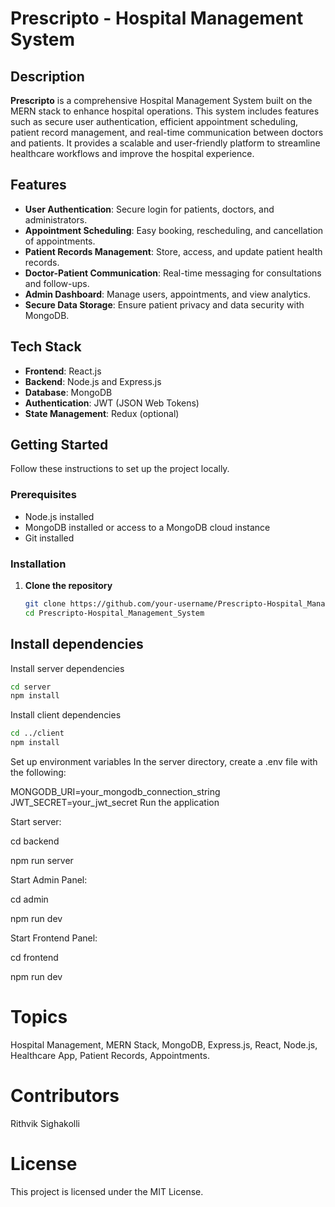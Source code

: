 # Prescripto - Hospital Management System

## Description
**Prescripto** is a comprehensive Hospital Management System built on the MERN stack to enhance hospital operations. This system includes features such as secure user authentication, efficient appointment scheduling, patient record management, and real-time communication between doctors and patients. It provides a scalable and user-friendly platform to streamline healthcare workflows and improve the hospital experience.

## Features
- **User Authentication**: Secure login for patients, doctors, and administrators.
- **Appointment Scheduling**: Easy booking, rescheduling, and cancellation of appointments.
- **Patient Records Management**: Store, access, and update patient health records.
- **Doctor-Patient Communication**: Real-time messaging for consultations and follow-ups.
- **Admin Dashboard**: Manage users, appointments, and view analytics.
- **Secure Data Storage**: Ensure patient privacy and data security with MongoDB.

## Tech Stack
- **Frontend**: React.js
- **Backend**: Node.js and Express.js
- **Database**: MongoDB
- **Authentication**: JWT (JSON Web Tokens)
- **State Management**: Redux (optional)

## Getting Started
Follow these instructions to set up the project locally.

### Prerequisites
- Node.js installed
- MongoDB installed or access to a MongoDB cloud instance
- Git installed

### Installation
1. **Clone the repository**
   ```bash
   git clone https://github.com/your-username/Prescripto-Hospital_Management_System.git
   cd Prescripto-Hospital_Management_System

## Install dependencies

Install server dependencies
```bash
cd server
npm install
```

Install client dependencies
```bash
cd ../client
npm install
```

Set up environment variables
In the server directory, create a .env file with the following:

MONGODB_URI=your_mongodb_connection_string
JWT_SECRET=your_jwt_secret
Run the application

Start server:

cd backend

   npm run server

Start Admin Panel:

   cd admin

   npm run dev

Start Frontend Panel:

   cd frontend

   npm run dev

# Topics
Hospital Management, MERN Stack, MongoDB, Express.js, React, Node.js, Healthcare App, Patient Records, Appointments.

# Contributors
Rithvik Sighakolli

# License
This project is licensed under the MIT License.
